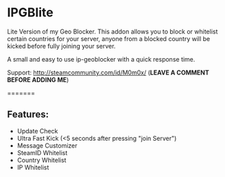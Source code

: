 # IPGBlite
Lite Version of my Geo Blocker. 
This addon allows you to block or whitelist certain countries for your server, anyone from a blocked country will be kicked before fully joining your server.

A small and easy to use ip-geoblocker with a quick response time.

Support: http://steamcommunity.com/id/M0m0x/ (**LEAVE A COMMENT BEFORE ADDING ME**)

=======


## Features:
- Update Check
- Ultra Fast Kick (<5 seconds after pressing "join Server")
- Message Customizer
- SteamID Whitelist
- Country Whitelist
- IP Whitelist

